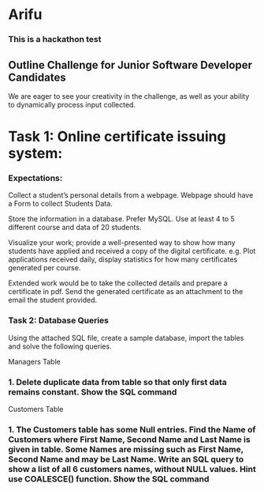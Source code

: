# Arifu
### This is a hackathon test

## Outline Challenge for Junior Software Developer Candidates
We are eager to see your creativity in the challenge, as well as your ability to dynamically
process input collected.
# Task 1:  Online certificate issuing system:
 
### Expectations:
 
Collect a student’s personal details from a webpage. Webpage should have a Form to collect Students Data.
 
Store the information in a database. Prefer MySQL. Use at least 4 to 5 different course and data of 20 students.
 
Visualize your work; provide a well-presented way to show how many students have
applied and received a copy of the digital certificate. e.g. Plot applications received daily,
display statistics for how many certificates generated per course.
 
Extended work would be to take the collected details and prepare a certificate in pdf.
Send the generated certificate as an attachment to the email the student provided.
 
### Task 2: Database Queries
 
Using the attached SQL file, create a sample database, import the tables and solve the following queries.
 
Managers Table

### 1.   Delete duplicate data from table so that only first data remains constant. Show the SQL command
 
Customers Table
 
### 1.   The Customers table has some Null entries. Find the Name of Customers where First Name, Second Name and Last Name is given in table. Some Names are missing such as First Name, Second Name and may be Last Name. Write an SQL query to show a list of all 6 customers names, without NULL values. Hint use COALESCE() function. Show the SQL command
